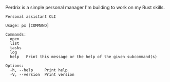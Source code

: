 Perdrix is a simple personal manager I'm building to work on my Rust skills.

```
Personal assistant CLI

Usage: px [COMMAND]

Commands:
  open   
  list   
  tasks  
  log    
  help   Print this message or the help of the given subcommand(s)

Options:
  -h, --help     Print help
  -V, --version  Print version
```
